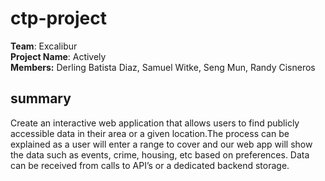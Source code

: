 # ctp-project
<strong>Team</strong>:  Excalibur </br>
<strong>Project Name</strong>: Actively <br> 
<strong>Members:</strong> Derling Batista Diaz, Samuel Witke, Seng Mun, Randy Cisneros </br>

## <strong>summary</strong>

Create an interactive web application that allows users to find publicly accessible data in their area or a given location.The process can be explained as a user will enter a range to cover and our web app will show the data such as events, crime, housing, etc based on preferences. Data can be received from calls to API’s or a dedicated backend storage.
